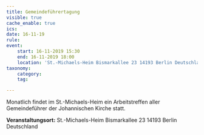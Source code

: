 ```yaml
---
title: Gemeindeführertagung
visible: true
cache_enable: true
ics: 
date: 16-11-19
rule: 
event:
	start: 16-11-2019 15:30
	end: 16-11-2019 18:00
	location: 'St.-Michaels-Heim Bismarkallee 23 14193 Berlin Deutschland'
taxonomy:
	category: 
	tag: 

---
```

Monatlich findet im St.-Michaels-Heim ein Arbeitstreffen aller Gemeindeführer der Johannischen Kirche statt.


**Veranstaltungsort:** St.-Michaels-Heim
Bismarkallee 23
14193 Berlin
Deutschland

